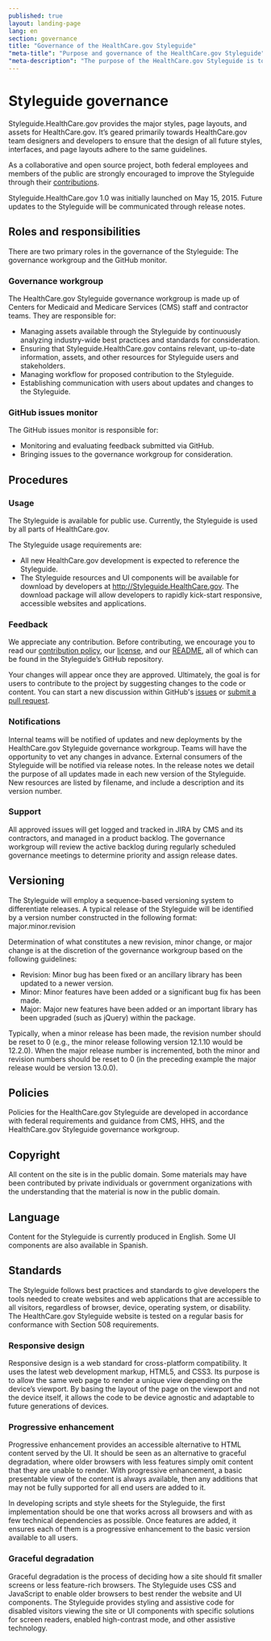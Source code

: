 ```yaml
---
published: true
layout: landing-page
lang: en
section: governance
title: "Governance of the HealthCare.gov Styleguide"
"meta-title": "Purpose and governance of the HealthCare.gov Styleguide"
"meta-description": "The purpose of the HealthCare.gov Styleguide is to centralize design, development, and editorial features used for HealthCare.gov.  It also serves to make assets publicly available in keeping with digital government strategy objectives as defined by the Federal Government."
---
```


# Styleguide governance

<div class="intro">
Styleguide.HealthCare.gov provides the major styles, page layouts, and assets for HealthCare.gov. It’s geared primarily towards HealthCare.gov team designers and developers to ensure that the design of all future styles, interfaces, and page layouts adhere to the same guidelines. </div>

<div class="hr"></div>

As a collaborative and open source project, both federal employees and members of the public are strongly encouraged to improve the Styleguide through their [contributions](https://github.com/CMSgov/cmsgov.github.io/blob/master/CONTRIBUTING.md). 

Styleguide.HealthCare.gov 1.0 was initially launched on May 15, 2015. Future updates to the Styleguide will be communicated through release notes. 

## Roles and responsibilities

There are two primary roles in the governance of the Styleguide: The governance workgroup and the GitHub monitor.

### Governance workgroup

The HealthCare.gov Styleguide governance workgroup is made up of Centers for Medicaid and Medicare Services (CMS) staff and contractor teams. They are responsible for:

* Managing assets available through the Styleguide by continuously analyzing industry-wide best practices and standards for consideration.
* Ensuring that Styleguide.HealthCare.gov contains relevant, up-to-date information, assets, and other resources for Styleguide users and stakeholders.
* Managing workflow for proposed contribution to the Styleguide.
* Establishing communication with users about updates and changes to the Styleguide.

### GitHub issues monitor

The GitHub issues monitor is responsible for:

* Monitoring and evaluating feedback submitted via GitHub.
* Bringing issues to the governance workgroup for consideration.

## Procedures

### Usage

The Styleguide is available for public use. Currently, the Styleguide is used by all parts of HealthCare.gov.

The Styleguide usage requirements are:

* All new HealthCare.gov development is expected to reference the Styleguide.
* The Styleguide resources and UI components will be available for download by developers at http://Styleguide.HealthCare.gov. The download package will allow developers to rapidly kick-start responsive, accessible websites and applications.

### Feedback

We appreciate any contribution. Before contributing, we encourage you to read our [contribution policy](https://github.com/CMSgov/cmsgov.github.io/blob/master/CONTRIBUTING.md), our [license](https://github.com/CMSgov/cmsgov.github.io/blob/master/LICENSE.md), and our [README](https://github.com/CMSgov/cmsgov.github.io/blob/master/README.md), all of which can be found in the Styleguide’s GitHub repository.

Your changes will appear once they are approved. Ultimately, the goal is for users to contribute to the project by suggesting changes to the code or content. You can start a new discussion within GitHub's [issues](https://github.com/CMSgov/cmsgov.github.io/issues) or [submit a pull request](https://help.github.com/articles/creating-a-pull-request/).

### Notifications

Internal teams will be notified of updates and new deployments by the HealthCare.gov Styleguide governance workgroup. Teams will have the opportunity to vet any changes in advance.
External consumers of the Styleguide will be notified via release notes. In the release notes we detail the purpose of all updates made in each new version of the Styleguide. New resources are listed by filename, and include a description and its version number.

### Support

All approved issues will get logged and tracked in JIRA by CMS and its contractors, and managed in a product backlog. The governance workgroup will review the active backlog during regularly scheduled governance meetings to determine priority and assign release dates.

## Versioning

The Styleguide will employ a sequence-based versioning system to differentiate releases. A typical release of the Styleguide will be identified by a version number constructed in the following format: major.minor.revision

Determination of what constitutes a new revision, minor change, or major change is at the discretion of the governance workgroup based on  the following guidelines:

* Revision: Minor bug has been fixed or an ancillary library has been updated to a newer version.
* Minor: Minor features have been added or a significant bug fix has been made.
* Major: Major new features have been added or an important library has been upgraded (such as jQuery) within the package.

Typically, when a minor release has been made, the revision number should be reset to 0 (e.g., the minor release following version 12.1.10 would be 12.2.0). When the major release number is incremented, both the minor and revision numbers should be reset to 0 (in the preceding example the major release would be version 13.0.0).

## Policies

Policies for the HealthCare.gov Styleguide are developed in accordance with federal requirements and guidance from CMS, HHS, and the HealthCare.gov Styleguide governance workgroup.

## Copyright

All content on the site is in the public domain. Some materials may have been contributed by private individuals or government organizations with the understanding that the material is now in the public domain.

## Language

Content for the Styleguide is currently produced in English. Some UI components are also available in Spanish.

## Standards

The Styleguide follows best practices and standards to give developers the tools needed to create websites and web applications that are accessible to all visitors, regardless of browser, device, operating system, or disability. The HealthCare.gov Styleguide website is tested on a regular basis for conformance with Section 508 requirements.

### Responsive design

Responsive design is a web standard for cross-platform compatibility. It uses the latest web development markup, HTML5, and CSS3. Its purpose is to allow the same web page to render a unique view depending on the device’s viewport. By basing the layout of the page on the viewport and not the device itself, it allows the code to be device agnostic and adaptable to future generations of devices.

### Progressive enhancement

Progressive enhancement provides an accessible alternative to HTML content served by the UI. It should be seen as an alternative to graceful degradation, where older browsers with less features simply omit content that they are unable to render. With progressive enhancement, a basic presentable view of the content is always available, then any additions that may not be fully supported for all end users are added to it.

In developing scripts and style sheets for the Styleguide, the first implementation should be one that works across all browsers and with as few technical dependencies as possible. Once features are added, it ensures each of them is a progressive enhancement to the basic version available to all users.

### Graceful degradation

Graceful degradation is the process of deciding how a site should fit smaller screens or less feature-rich browsers. The Styleguide uses CSS and JavaScript to enable older browsers to best render the website and UI components. The Styleguide provides styling and assistive code for disabled visitors viewing the site or UI components with specific solutions for screen readers, enabled high-contrast mode, and other assistive technology.

